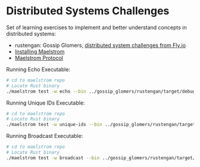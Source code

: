 # Distributed Systems Challenges

Set of learning exercises to implement and better understand concepts in distributed systems:
* rustengan: Gossip Glomers, [distributed system challenges from Fly.io](https://fly.io/blog/gossip-glomers/)
* [Installing Maelstrom](https://github.com/jepsen-io/maelstrom/blob/main/doc/01-getting-ready/index.md)
* [Maelstrom Protocol](https://github.com/jepsen-io/maelstrom/blob/main/doc/protocol.md)

Running Echo Executable:
```bash
# cd to maelstrom repo
# Locate Rust binary
./maelstrom test -w echo --bin ../gossip_glomers/rustengan/target/debug/echo_node --node-count 1 --time-limit 10
```
Running Unique IDs Executable:
```bash
# cd to maelstrom repo
# Locate Rust binary
./maelstrom test -w unique-ids --bin ../gossip_glomers/rustengan/target/debug/unique_id_node --time-limit 30 --rate 1000 --node-count 3 --availability total --nemesis partition
```
Running Broadcast Executable:
```bash
# cd to maelstrom repo
# Locate Rust binary
./maelstrom test -w broadcast --bin ../gossip_glomers/rustengan/target/debug/broadcast_node --node-count 1 --time-limit 20 --rate 10
```
